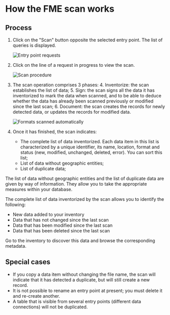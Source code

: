 # How the FME scan works

## Process

1.	Click on the "Scan" button opposite the selected entry point. The list of queries is displayed.

    ![Entry point requests](/en/images/scanFME_EntryPoint_Requests.png "Displaying the history of requests made on an entry point")

2.	Click on the line of a request in progress to view the scan.

    ![Scan procedure](/en/images/ScanFME_ProcessLive_GeoFLA_2014-12-26.gif "The scan process in action")

3.	The scan operation comprises 3 phases:
    4.	Inventorize: the scan establishes the list of data;
    5.	Sign: the scan signs all the data it has inventorized to mark the data when scanned, and to be able to deduce whether the data has already been scanned previously or modified since the last scan;
    6.	Document: the scan creates the records for newly detected data, or updates the records for modified data.

    ![Formats scanned automatically](/en/images/scanFME_PostGIS_requete_annot.png "Data search in Isogeo")

4.	Once it has finished, the scan indicates:
	* The complete list of data inventorized. Each data item in this list is characterized by a unique identifier, its name, location, format and status (new, modified, unchanged, deleted, error). You can sort this list;
	* List of data without geographic entities;
	* List of duplicate data;

The list of data without geographic entities and the list of duplicate data are given by way of information. They allow you to take the appropriate measures within your database.

The complete list of data inventorized by the scan allows you to identify the following:
* New data added to your inventory
* Data that has not changed since the last scan
* Data that has been modified since the last scan
* Data that has been deleted since the last scan

Go to the inventory to discover this data and browse the corresponding metadata.

## Special cases

- If you copy a data item without changing the file name, the scan will indicate that it has detected a duplicate, but will still create a new record.
- It is not possible to rename an entry point at present; you must delete it and re-create another.
- A table that is visible from several entry points (different data connections) will not be duplicated.
